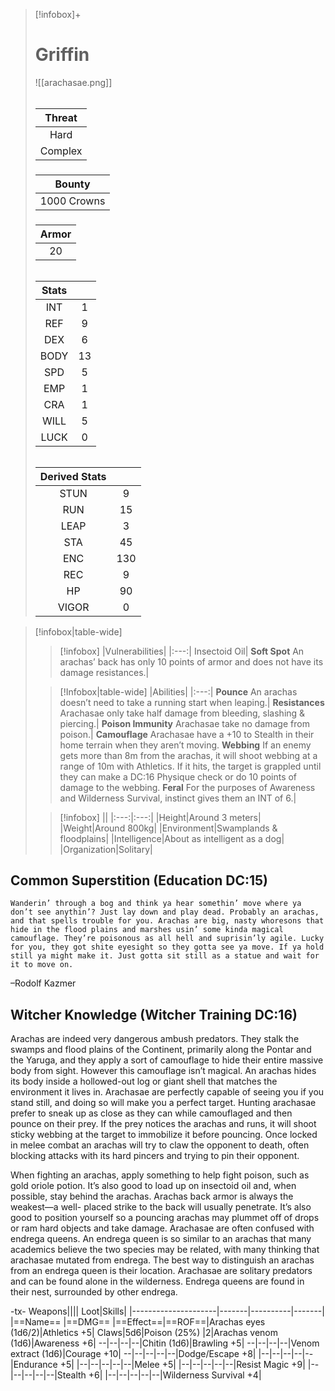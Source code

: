 >[!infobox]+
># Griffin
>![[arachasae.png]]
>###### 
>|Threat|
>|:---:|
>|Hard|
>|Complex|
>##### 
>|Bounty|
>|:---:|
>|1000 Crowns|
>#####
>|Armor|
>|:---:|
>|20|
>###### 
>
>|Stats||
>|:---:|:---:|
>|INT|1|
>|REF|9|
>|DEX|6|
>|BODY|13|
>|SPD|5|
>|EMP|1|
>|CRA|1|
>|WILL|5|
>|LUCK|0|
>######
>|Derived Stats||
>|:---:|:---:|
>|STUN|9|
>|RUN|15|
>|LEAP|3|
>|STA|45|
>|ENC|130|
>|REC|9|
>|HP|90|
>|VIGOR|0|


>[!infobox|table-wide]
>>[!infobox]
>>|Vulnerabilities|
>>|:---:|
>>Insectoid Oil|
>>**Soft Spot** An arachas’ back has only 10 points of armor and does not have its damage resistances.|
>
>>[!Infobox|table-wide]
>>|Abilities|
>>|:---:|
>>**Pounce** An arachas doesn’t need to take a running start when leaping.|
>>**Resistances** Arachasae only take half damage from bleeding, slashing & piercing.|
>>**Poison Immunity** Arachasae take no damage from poison.|
>>**Camouflage** Arachasae have a +10 to Stealth in their home terrain when they aren’t moving.
>>**Webbing** If an enemy gets more than 8m from the arachas, it will shoot webbing at a range of 10m with Athletics. If it hits, the target is grappled until they can make a DC:16 Physique check or do 10 points of damage to the webbing.
>>**Feral** For the purposes of Awareness and Wilderness Survival, instinct gives them an INT of 6.|
>
>>[!infobox]
>>||
>>|:---:|:---:|
>>|Height|Around 3 meters|
>>|Weight|Around 800kg|
>>|Environment|Swamplands & floodplains|
>>|Intelligence|About as intelligent as a dog|
>>|Organization|Solitary|

## Common Superstition (Education DC:15)
```ad-quote
Wanderin’ through a bog and think ya hear somethin’ move where ya don’t see anythin’? Just lay down and play dead. Probably an arachas, and that spells trouble for you. Arachas are big, nasty whoresons that hide in the flood plains and marshes usin’ some kinda magical camouflage. They’re poisonous as all hell and suprisin’ly agile. Lucky for you, they got shite eyesight so they gotta see ya move. If ya hold still ya might make it. Just gotta sit still as a statue and wait for it to move on.
```
–Rodolf Kazmer

## Witcher Knowledge (Witcher Training DC:16)
Arachas are indeed very dangerous ambush predators. They stalk the swamps and flood plains of the Continent, primarily along the Pontar and the Yaruga, and they apply a sort of camouflage to hide their entire massive body from sight. However this camouflage isn’t magical. An arachas hides its body inside a hollowed-out log or giant shell that matches the environment it lives in. Arachasae are perfectly capable of seeing you if you stand still, and doing so will make you a perfect target. Hunting arachasae prefer to sneak up as close as they can while camouflaged and then pounce on their prey. If the prey notices the arachas and runs, it will shoot sticky webbing at the target to immobilize it before pouncing. Once locked in melee combat an arachas will try to claw the opponent to death, often blocking attacks with its hard pincers and trying to pin their opponent.

When fighting an arachas, apply something to help fight poison, such as gold oriole potion. It’s also good to load up on insectoid oil and, when possible, stay behind the arachas. Arachas back armor is always the weakest—a well- placed strike to the back will usually penetrate. It’s also good to position yourself so a pouncing arachas may plummet off of drops or ram hard objects and take damage. Arachasae are often confused with endrega queens. An endrega queen is so similar to an arachas that many academics believe the two species may be related, with many thinking that arachasae mutated from endrega. The best way to distinguish an arachas from an endrega queen is their location. Arachasae are solitary predators and can be found alone in the wilderness. Endrega queens are found in their nest, surrounded by other endrega.

-tx-
Weapons||||                  Loot|Skills|
|---------------------|-------|----------|-------|
|==Name==                      |==DMG==    |==Effect==|==ROF==|Arachas eyes (1d6/2)|Athletics +5|
Claws|5d6|Poison (25%)    |2|Arachas venom (1d6)|Awareness +6|
--|--|--|--|Chitin (1d6)|Brawling +5|
--|--|--|--|Venom extract (1d6)|Courage +10|
--|--|--|--|--|Dodge/Escape +8|
|--|--|--|--|--|Endurance +5|
|--|--|--|--|--|Melee +5|
|--|--|--|--|--|Resist Magic +9|
|--|--|--|--|--|Stealth +6|
|--|--|--|--|--|Wilderness Survival +4|